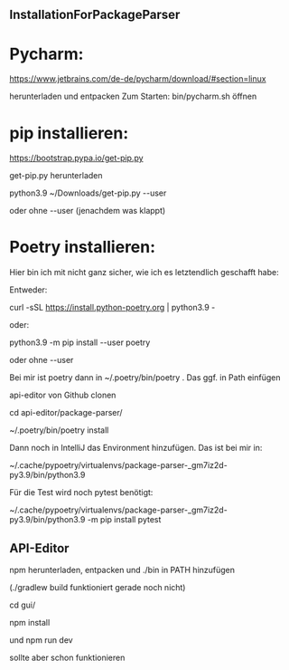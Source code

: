 ## InstallationForPackageParser

# Pycharm:

https://www.jetbrains.com/de-de/pycharm/download/#section=linux

herunterladen und entpacken
Zum Starten: bin/pycharm.sh öffnen

# pip installieren:

https://bootstrap.pypa.io/get-pip.py

get-pip.py herunterladen

python3.9 ~/Downloads/get-pip.py --user

oder ohne --user (jenachdem was klappt)

# Poetry installieren:

Hier bin ich mit nicht ganz sicher, wie ich es letztendlich geschafft habe:

Entweder:

curl -sSL https://install.python-poetry.org | python3.9 -

oder:

python3.9 -m pip install --user poetry

oder ohne --user

Bei mir ist poetry dann in ~/.poetry/bin/poetry . Das ggf. in Path einfügen

api-editor von Github clonen

cd api-editor/package-parser/

~/.poetry/bin/poetry install

Dann noch in IntelliJ das Environment hinzufügen. Das ist bei mir in:

~/.cache/pypoetry/virtualenvs/package-parser-_gm7iz2d-py3.9/bin/python3.9

Für die Test wird noch pytest benötigt:

~/.cache/pypoetry/virtualenvs/package-parser-_gm7iz2d-py3.9/bin/python3.9 -m pip install pytest

## API-Editor

npm herunterladen, entpacken und ./bin in PATH hinzufügen

(./gradlew build funktioniert gerade noch nicht)

cd gui/

npm install

und npm run dev

sollte aber schon funktionieren
